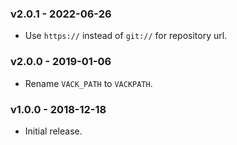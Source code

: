 ### v2.0.1 - 2022-06-26

- Use `https://` instead of `git://` for repository url.

### v2.0.0 - 2019-01-06

- Rename `VACK_PATH` to `VACKPATH`.

### v1.0.0 - 2018-12-18

- Initial release.
